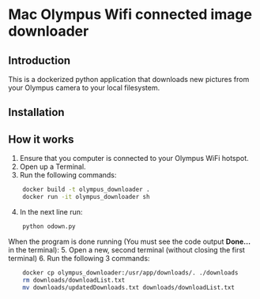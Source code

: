 # Mac Olympus Wifi connected image downloader

## Introduction
This is a dockerized python application that downloads new pictures from your Olympus camera to your local filesystem. 

## Installation

## How it works
1. Ensure that you computer is connected to your Olympus WiFi hotspot.
2. Open up a Terminal.
3. Run the following commands:
```bash
    docker build -t olympus_downloader .
    docker run -it olympus_downloader sh 
```
4. In the next line run:
```bash
    python odown.py 
```
When the program is done running (You must see the code output **Done...** in the terminal):
5. Open a new, second terminal (without closing the first terminal)
6. Run the following 3 commands:
```bash
    docker cp olympus_downloader:/usr/app/downloads/. ./downloads
    rm downloads/downloadList.txt 
    mv downloads/updatedDownloads.txt downloads/downloadList.txt
```


